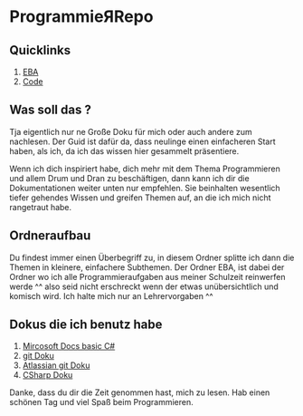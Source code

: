 # ProgrammieЯRepo

## Quicklinks

1. [EBA](EBA)
2. [Code](Coding)

## Was soll das ?

Tja eigentlich nur ne Große Doku für mich oder auch andere zum nachlesen.
Der Guid ist dafür da, dass neulinge einen einfacheren Start haben, als ich, da ich das wissen hier gesammelt präsentiere.

Wenn ich dich inspiriert habe, dich mehr mit dem Thema Programmieren und allem Drum und Dran zu beschäftigen, dann kann ich dir die Dokumentationen weiter unten nur empfehlen. Sie beinhalten wesentlich tiefer gehendes Wissen und greifen Themen auf, an die ich mich nicht rangetraut habe.

## Ordneraufbau

Du findest immer einen Überbegriff zu, in diesem Ordner splitte ich dann die Themen in kleinere, einfachere Subthemen. Der Ordner EBA, ist dabei der Ordner wo ich alle Programmieraufgaben aus meiner Schulzeit reinwerfen werde ^^ also seid nicht erschreckt wenn der etwas unübersichtlich und komisch wird. Ich halte mich nur an Lehrervorgaben ^^

## Dokus die ich benutz habe

1. [Mircosoft Docs basic C#](https://docs.microsoft.com/de-de/dotnet/csharp/)
2. [git Doku](https://git-scm.com/docs)
3. [Atlassian git Doku](https://www.atlassian.com/git)
4. [CSharp Doku](https://en.wikibooks.org/wiki/C_Sharp_Programming)

Danke, dass du dir die Zeit genommen hast, mich zu lesen. Hab einen schönen Tag und viel Spaß beim Programmieren.
